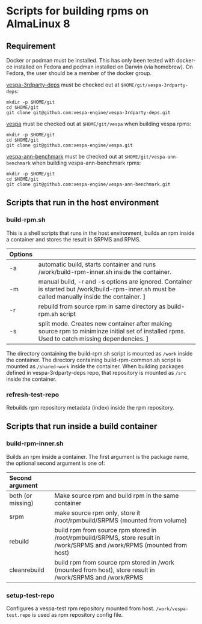 <!-- Copyright Vespa.ai. Licensed under the terms of the Apache 2.0 license. See LICENSE in the project root. -->

# Scripts for building rpms on AlmaLinux 8

## Requirement

Docker or podman must be installed. This has only been tested with
docker-ce installed on Fedora and podman installed on Darwin (via homebrew).
On Fedora, the user should be a member of the docker group.

[vespa-3rdparty-deps](https://github.com/vespa-engine/vespa-3rdparty-deps) must
be checked out at `$HOME/git/vespa-3rdparty-deps`:

    mkdir -p $HOME/git
    cd $HOME/git
    git clone git@github.com:vespa-engine/vespa-3rdparty-deps.git

[vespa](https://github.com/vespa-engine/vespa) must
be checked out at `$HOME/git/vespa` when building vespa rpms:

    mkdir -p $HOME/git
    cd $HOME/git
    git clone git@github.com:vespa-engine/vespa.git

[vespa-ann-benchmark](https://github.com/vespa-engine/vespa-ann-benchmark) must
be checked out at `$HOME/git/vespa-ann-benchmark` when building vespa-ann-benchmark rpms:

    mkdir -p $HOME/git
    cd $HOME/git
    git clone git@github.com:vespa-engine/vespa-ann-benchmark.git

## Scripts that run in the host environment

### build-rpm.sh

This is a shell scripts that runs in the host environment, builds an rpm inside a container and stores the result in SRPMS and RPMS.

| Options | |
| :-- | :-- |
| -a      | automatic build, starts container and runs /work/build-rpm-inner.sh inside the container. |
| -m      | manual build, -r and -s options are ignored. Container is started but /work/build-rpm-inner.sh must be called manually inside the container. ]
| -r      | rebuild from source rpm in same directory as build-rpm.sh script |
| -s      | split mode. Creates new container after making source rpm to miniminze initial set of installed rpms. Used to catch missing dependencies. ]

The directory containing the build-rpm.sh script is mounted as `/work` inside
the container. The directory containing build-rpm-common.sh script is mounted as `/shared-work` inside the container. When building packages defined in vespa-3rdparty-deps repo, that repository is mounted as `/src` inside the container.

### refresh-test-repo

Rebuilds rpm repository metadata (index) inside the rpm repository.

## Scripts that run inside a build container

### build-rpm-inner.sh

Builds an rpm inside a container. The first argument is the package name, the optional second argument is one of:

| Second argument | |
| :-- | :-- |
| both (or missing) | Make source rpm and build rpm in the same container |
| srpm | make source rpm only, store it /root/rpmbuild/SRPMS (mounted from volume) |
| rebuild | build rpm from source rpm stored in /root/rpmbuild/SRPMS, store result in /work/SRPMS and /work/RPMS (mounted from host) |
| cleanrebuild | build rpm from source rpm stored in /work (mounted from host), store result in /work/SRPMS and /work/RPMS |

### setup-test-repo

Configures a vespa-test rpm repository mounted from host.
`/work/vespa-test.repo` is used as rpm repository config file.
